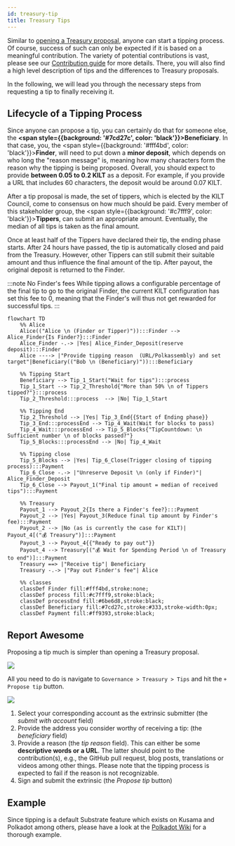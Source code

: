 ```yaml
---
id: treasury-tip
title: Treasury Tips
---
```


Similar to [opening a Treasury proposal](./03_treasury_proposal.md), anyone can start a tipping process.
Of course, success of such can only be expected if it is based on a meaningful contribution.
The variety of potential contributions is vast, please see our [Contribution guide](../develop/06_contribute.md) for more details.
There, you will also find a high level description of tips and the differences to Treasury proposals.

In the following, we will lead you through the necessary steps from requesting a tip to finally receiving it.

## Lifecycle of a Tipping Process

Since anyone can propose a tip, you can certainly do that for someone else, the **<span style={{background: '#7cd27c', color: 'black'}}>Beneficiary</span>**.
In that case, you, the <span style={{background: '#fff4bd', color: 'black'}}>**Finder**</span>, will need to put down a **minor deposit**, which depends on who long the "reason message" is, meaning how many characters form the reason why the tipping is being proposed.
Overall, you should expect to provide **between 0.05 to 0.2 KILT** as a deposit.
For example, if you provide a URL that includes 60 characters, the deposit would be around 0.07 KILT.

After a tip proposal is made, the set of tippers, which is elected by the KILT Council, come to consensus on how much should be paid.
Every member of this stakeholder group, the <span style={{background: '#c7fff9', color: 'black'}}>**Tippers**</span>, can submit an appropriate amount.
Eventually, the median of all tips is taken as the final amount.

Once at least half of the Tippers have declared their tip, the ending phase starts.
After 24 hours have passed, the tip is automatically closed and paid from the Treasury.
However, other Tippers can still submit their suitable amount and thus influence the final amount of the tip.
After payout, the original deposit is returned to the Finder.

:::note No Finder's fees
While tipping allows a configurable percentage of the final tip to go to the original Finder, the current KILT configuration has set this fee to 0, meaning that the Finder's will thus not get rewarded for successful tips.
:::

<div className="kilt-mermaid">

```mermaid
flowchart TD
    %% Alice
    Alice(("Alice \n (Finder or Tipper)")):::Finder --> Alice_Finder{Is Finder?}:::Finder 
    Alice_Finder -.-> |Yes| Alice_Finder_Deposit(reserve deposit):::Finder
    Alice ----> |"Provide tipping reason  (URL/Polkassembly) and set target"|Beneficiary(("Bob \n (Beneficiary)")):::Beneficiary

    %% Tipping Start
    Beneficiary --> Tip_1_Start("Wait for tips"):::process
    Tip_1_Start --> Tip_2_Threshold{"More than 50% \n of Tippers tipped?"}:::process
    Tip_2_Threshold:::process  --> |No| Tip_1_Start

    %% Tipping End
    Tip_2_Threshold --> |Yes| Tip_3_End{{Start of Ending phase}}
    Tip_3_End:::processEnd --> Tip_4_Wait(Wait for blocks to pass)
    Tip_4_Wait:::processEnd --> Tip_5_Blocks{"TipCountdown: \n Sufficient number \n of blocks passed?"}
    Tip_5_Blocks:::processEnd --> |No| Tip_4_Wait

    %% Tipping close
    Tip_5_Blocks --> |Yes| Tip_6_Close(Trigger closing of tipping process):::Payment
    Tip_6_Close -.-> |"Unreserve Deposit \n (only if Finder)"| Alice_Finder_Deposit
    Tip_6_Close --> Payout_1("Final tip amount = median of received tips"):::Payment

    %% Treasury
    Payout_1 --> Payout_2{Is there a Finder's fee?}:::Payment
    Payout_2 --> |Yes| Payout_3(Reduce final tip amount by Finder's fee):::Payment
    Payout_2 --> |No (as is currently the case for KILT)| Payout_4[("💰 Treasury")]:::Payment
    Payout_3 --> Payout_4{{"Ready to pay out"}}
    Payout_4 --> Treasury[("💰 Wait for Spending Period \n of Treasury to end")]:::Payment
    Treasury ==> |"Receive tip"| Beneficiary
    Treasury -.-> |"Pay out Finder's fee"| Alice

    %% classes
    classDef Finder fill:#fff4bd,stroke:none;
    classDef process fill:#c7fff9,stroke:black;
    classDef processEnd fill:#6be6d8,stroke:black;
    classDef Beneficiary fill:#7cd27c,stroke:#333,stroke-width:0px;
    classDef Payment fill:#ff9393,stroke:black;
```

</div>

## Report Awesome

Proposing a tip much is simpler than opening a Treasury proposal.

<!-- TODO: Replace with images from Spiritnet, once it is live -->

![](@site/static/img/chain/tipping-navigation.png)

All you need to do is navigate to `Governance > Treasury > Tips` and hit the `+ Propose tip` button.

![](@site/static/img/chain/tipping-extrinsic.png)

1. Select your corresponding account as the extrinsic submitter (the *submit with account* field)
2. Provide the address you consider worthy of receiving a tip: (the *beneficiary* field)
3. Provide a reason (the *tip reason* field). This can either be some **descriptive words or a URL**. The latter should point to the contribution(s), e.g., the GitHub pull request, blog posts, translations or videos among other things. Please note that the tipping process is expected to fail if the reason is not recognizable.
4. Sign and submit the extrinsic (the *Propose tip* button)

## Example

Since tipping is a default Substrate feature which exists on Kusama and Polkadot among others, please have a look at the [Polkadot Wiki](https://wiki.polkadot.network/docs/learn-treasury#tipping) for a thorough example.
